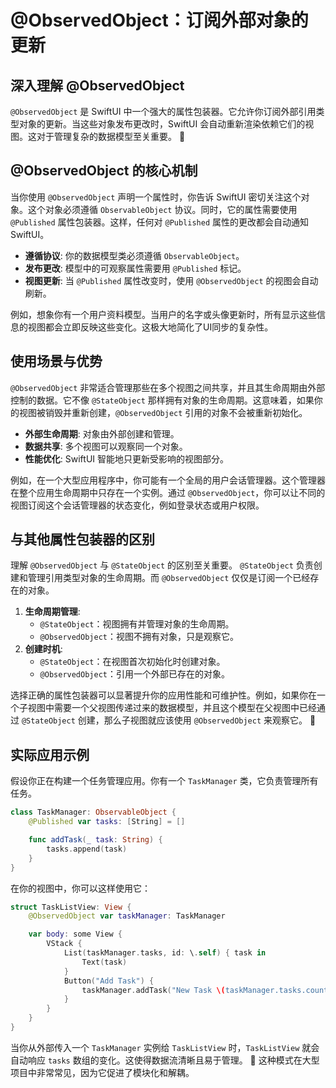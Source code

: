 ﻿# @ObservedObject：订阅外部对象的更新

## 深入理解 @ObservedObject

`@ObservedObject` 是 SwiftUI 中一个强大的属性包装器。它允许你订阅外部引用类型对象的更新。当这些对象发布更改时，SwiftUI 会自动重新渲染依赖它们的视图。这对于管理复杂的数据模型至关重要。 🚀

## @ObservedObject 的核心机制

当你使用 `@ObservedObject` 声明一个属性时，你告诉 SwiftUI 密切关注这个对象。这个对象必须遵循 `ObservableObject` 协议。同时，它的属性需要使用 `@Published` 属性包装器。这样，任何对 `@Published` 属性的更改都会自动通知 SwiftUI。

*   **遵循协议**: 你的数据模型类必须遵循 `ObservableObject`。
*   **发布更改**: 模型中的可观察属性需要用 `@Published` 标记。
*   **视图更新**: 当 `@Published` 属性改变时，使用 `@ObservedObject` 的视图会自动刷新。

例如，想象你有一个用户资料模型。当用户的名字或头像更新时，所有显示这些信息的视图都会立即反映这些变化。这极大地简化了UI同步的复杂性。

## 使用场景与优势

`@ObservedObject` 非常适合管理那些在多个视图之间共享，并且其生命周期由外部控制的数据。它不像 `@StateObject` 那样拥有对象的生命周期。这意味着，如果你的视图被销毁并重新创建，`@ObservedObject` 引用的对象不会被重新初始化。

*   **外部生命周期**: 对象由外部创建和管理。
*   **数据共享**: 多个视图可以观察同一个对象。
*   **性能优化**: SwiftUI 智能地只更新受影响的视图部分。

例如，在一个大型应用程序中，你可能有一个全局的用户会话管理器。这个管理器在整个应用生命周期中只存在一个实例。通过 `@ObservedObject`，你可以让不同的视图订阅这个会话管理器的状态变化，例如登录状态或用户权限。

## 与其他属性包装器的区别

理解 `@ObservedObject` 与 `@StateObject` 的区别至关重要。 `@StateObject` 负责创建和管理引用类型对象的生命周期。而 `@ObservedObject` 仅仅是订阅一个已经存在的对象。

1.  **生命周期管理**:
    *   `@StateObject`：视图拥有并管理对象的生命周期。
    *   `@ObservedObject`：视图不拥有对象，只是观察它。
2.  **创建时机**:
    *   `@StateObject`：在视图首次初始化时创建对象。
    *   `@ObservedObject`：引用一个外部已存在的对象。

选择正确的属性包装器可以显著提升你的应用性能和可维护性。例如，如果你在一个子视图中需要一个父视图传递过来的数据模型，并且这个模型在父视图中已经通过 `@StateObject` 创建，那么子视图就应该使用 `@ObservedObject` 来观察它。 🎯

## 实际应用示例

假设你正在构建一个任务管理应用。你有一个 `TaskManager` 类，它负责管理所有任务。

```swift
class TaskManager: ObservableObject {
    @Published var tasks: [String] = []

    func addTask(_ task: String) {
        tasks.append(task)
    }
}
```

在你的视图中，你可以这样使用它：

```swift
struct TaskListView: View {
    @ObservedObject var taskManager: TaskManager

    var body: some View {
        VStack {
            List(taskManager.tasks, id: \.self) { task in
                Text(task)
            }
            Button("Add Task") {
                taskManager.addTask("New Task \(taskManager.tasks.count + 1)")
            }
        }
    }
}
```

当你从外部传入一个 `TaskManager` 实例给 `TaskListView` 时，`TaskListView` 就会自动响应 `tasks` 数组的变化。这使得数据流清晰且易于管理。 🌟 这种模式在大型项目中非常常见，因为它促进了模块化和解耦。


